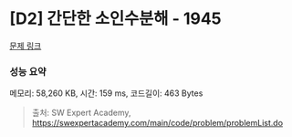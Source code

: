 # [D2] 간단한 소인수분해 - 1945 

[문제 링크](https://swexpertacademy.com/main/code/problem/problemDetail.do?contestProbId=AV5Pl0Q6ANQDFAUq) 

### 성능 요약

메모리: 58,260 KB, 시간: 159 ms, 코드길이: 463 Bytes



> 출처: SW Expert Academy, https://swexpertacademy.com/main/code/problem/problemList.do